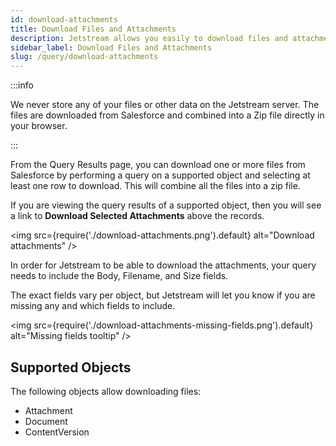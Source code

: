 ```yaml
---
id: download-attachments
title: Download Files and Attachments
description: Jetstream allows you easily to download files and attachments from your org across many records.
sidebar_label: Download Files and Attachments
slug: /query/download-attachments
---
```


:::info

We never store any of your files or other data on the Jetstream server. The files are downloaded from Salesforce and combined into a Zip file directly in your browser.

:::

From the Query Results page, you can download one or more files from Salesforce by performing a query on a supported object and selecting at least one row to download. This will combine all the files into a zip file.

If you are viewing the query results of a supported object, then you will see a link to **Download Selected Attachments** above the records.

<img src={require('./download-attachments.png').default} alt="Download attachments" />

In order for Jetstream to be able to download the attachments, your query needs to include the Body, Filename, and Size fields.

The exact fields vary per object, but Jetstream will let you know if you are missing any and which fields to include.

<img src={require('./download-attachments-missing-fields.png').default} alt="Missing fields tooltip" />

## Supported Objects

The following objects allow downloading files:

- Attachment
- Document
- ContentVersion
